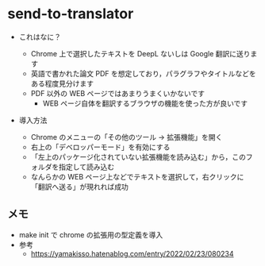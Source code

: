 # send-to-translator

* これはなに？
    * Chrome 上で選択したテキストを DeepL ないしは Google 翻訳に送ります
    * 英語で書かれた論文 PDF を想定しており，パラグラフやタイトルなどをある程度見分けます
    * PDF 以外の WEB ページではあまりうまくいかないです
        * WEB ページ自体を翻訳するブラウザの機能を使った方が良いです

* 導入方法
    * Chrome のメニューの「その他のツール → 拡張機能」を開く
    * 右上の「デベロッパーモード」を有効にする
    * 「左上のパッケージ化されていない拡張機能を読み込む」から，このフォルダを指定して読み込む
    * なんらかの WEB ページ上などでテキストを選択して，右クリックに「翻訳へ送る」が現れれば成功


## メモ

* make init で chrome の拡張用の型定義を導入
* 参考
    * https://yamakisso.hatenablog.com/entry/2022/02/23/080234
